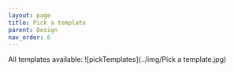 ```yaml
---
layout: page
title: Pick a template
parent: Design
nav_order: 6
---
```

All templates available:
![pickTemplates](../img/Pick a template.jpg)